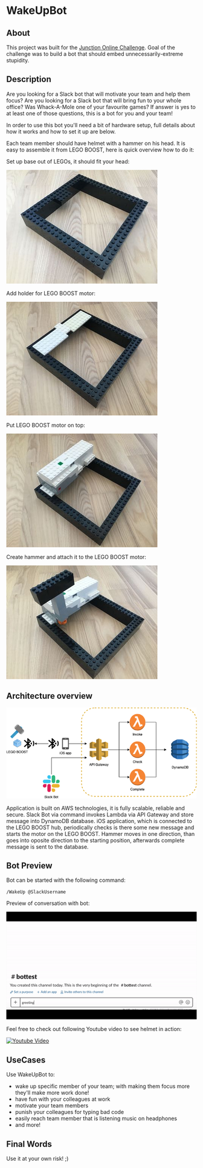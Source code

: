 # WakeUpBot

## About

This project was built for the [Junction Online Challenge](https://www.reddit.com/r/JunctionCommunity/comments/b7csl5/march_online_challenge_bots_bots_bots/). Goal of the challenge was to build a bot that should embed unnecessarily-extreme stupidity.

## Description

Are you looking for a Slack bot that will motivate your team and help them focus? Are you looking for a Slack bot that will bring fun to your whole office? Was Whack-A-Mole one of your favourite games? If answer is yes to at least one of those questions, this is a bot for you and your team!

In order to use this bot you'll need a bit of hardware setup, full details about how it works and how to set it up are below.

Each team member should have helmet with a hammer on his head. It is easy to assemble it from LEGO BOOST, here is quick overview how to do it:

Set up base out of LEGOs, it should fit your head:

![](https://github.com/gvuksic/WakeUpBot/blob/master/Assets/bot-1.jpg)

Add holder for LEGO BOOST motor:

![](https://github.com/gvuksic/WakeUpBot/blob/master/Assets/bot-2.jpg)

Put LEGO BOOST motor on top:

![](https://github.com/gvuksic/WakeUpBot/blob/master/Assets/bot-3.jpg)

Create hammer and attach it to the LEGO BOOST motor:

![](https://github.com/gvuksic/WakeUpBot/blob/master/Assets/bot-4.jpg)


## Architecture overview

![](https://github.com/gvuksic/WakeUpBot/blob/master/Assets/architecture.png)

Application is built on AWS technologies, it is fully scalable, reliable and secure. Slack Bot via command invokes Lambda via API Gateway and store message into DynamoDB database. iOS application, which is connected to the LEGO BOOST hub, periodically checks is there some new message and starts the motor on the LEGO BOOST. Hammer moves in one direction, than goes into oposite direction to the starting position, afterwards complete message is sent to the database.

## Bot Preview

Bot can be started with the following command:

```
/WakeUp @SlackUsername
```

Preview of conversation with bot:

![](https://github.com/gvuksic/WakeUpBot/blob/master/Assets/bot-preview.gif)

Feel free to check out following Youtube video to see helmet in action:

[![Youtube Video](https://img.youtube.com/vi/vgFAblJFa_w/0.jpg)](https://www.youtube.com/watch?v=vgFAblJFa_w "Youtube Video of Bot in Action")

## UseCases

Use WakeUpBot to:
 - wake up specific member of your team; with making them focus more they'll make more work done!
 - have fun with your colleagues at work
 - motivate your team members
 - punish your colleagues for typing bad code
 - easily reach team member that is listening music on headphones
 - and more!

## Final Words

Use it at your own risk! ;)
